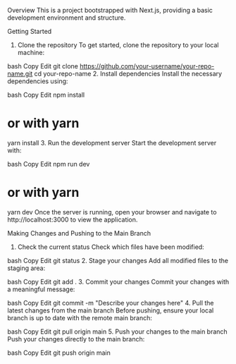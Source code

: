 Overview
This is a project bootstrapped with Next.js, providing a basic development environment and structure.

Getting Started
1. Clone the repository
To get started, clone the repository to your local machine:

bash
Copy
Edit
git clone https://github.com/your-username/your-repo-name.git
cd your-repo-name
2. Install dependencies
Install the necessary dependencies using:

bash
Copy
Edit
npm install
# or with yarn
yarn install
3. Run the development server
Start the development server with:

bash
Copy
Edit
npm run dev
# or with yarn
yarn dev
Once the server is running, open your browser and navigate to http://localhost:3000 to view the application.

Making Changes and Pushing to the Main Branch
1. Check the current status
Check which files have been modified:

bash
Copy
Edit
git status
2. Stage your changes
Add all modified files to the staging area:

bash
Copy
Edit
git add .
3. Commit your changes
Commit your changes with a meaningful message:

bash
Copy
Edit
git commit -m "Describe your changes here"
4. Pull the latest changes from the main branch
Before pushing, ensure your local branch is up to date with the remote main branch:

bash
Copy
Edit
git pull origin main
5. Push your changes to the main branch
Push your changes directly to the main branch:

bash
Copy
Edit
git push origin main
